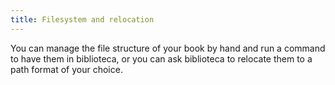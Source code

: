 ```yaml
---
title: Filesystem and relocation
---
```


You can manage the file structure of your book by hand and run a command to have them in biblioteca, or you can ask biblioteca
to relocate them to a path format of your choice.